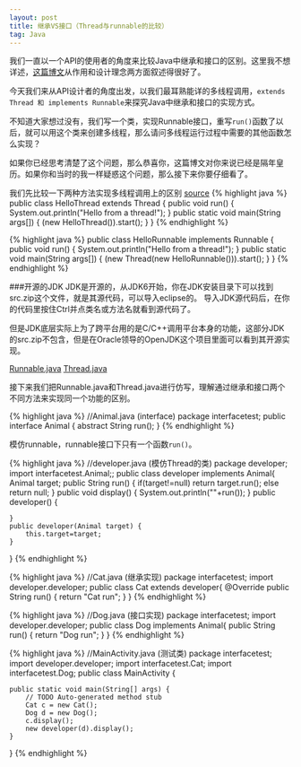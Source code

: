 ```yaml
---
layout: post
title: 继承VS接口（Thread与runnable的比较）
tag: Java
---
```


我们一直以一个API的使用者的角度来比较Java中继承和接口的区别。这里我不想详述，[这篇博文](http://blog.csdn.net/chenssy/article/details/12858267)从作用和设计理念两方面叙述得很好了。

今天我们来从API设计者的角度出发，以我们最耳熟能详的多线程调用，`extends Thread 和 implements Runnable`来探究Java中继承和接口的实现方式。

不知道大家想过没有，我们写一个类，实现Runnable接口，重写`run()`函数了以后，就可以用这个类来创建多线程，那么请问多线程运行过程中需要的其他函数怎么实现？

如果你已经思考清楚了这个问题，那么恭喜你，这篇博文对你来说已经是隔年皇历。如果你和当时的我一样疑惑这个问题，那么接下来你要仔细看了。

我们先比较一下两种方法实现多线程调用上的区别
[source](http://docs.oracle.com/javase/tutorial/essential/concurrency/runthread.html)
{% highlight java %}
public class HelloThread extends Thread {
    public void run() {
        System.out.println("Hello from a thread!");
    }
    public static void main(String args[]) {
        (new HelloThread()).start();
    }
}
{% endhighlight %}

{% highlight java %}
public class HelloRunnable implements Runnable {
    public void run() {
        System.out.println("Hello from a thread!");
    }
    public static void main(String args[]) {
        (new Thread(new HelloRunnable())).start();
    }
}
{% endhighlight %}

###开源的JDK
JDK是开源的，从JDK6开始，你在JDK安装目录下可以找到src.zip这个文件，就是其源代码，可以导入eclipse的。
导入JDK源代码后，在你的代码里按住Ctrl并点类名或方法名就看到源代码了。

但是JDK底层实际上为了跨平台用的是C/C++调用平台本身的功能，这部分JDK的src.zip不包含，但是在Oracle领导的OpenJDK这个项目里面可以看到其开源实现。

[Runnable.java](./files/Runnable.java) [Thread.java](./files/Thread.java)

接下来我们把Runnable.java和Thread.java进行仿写，理解通过继承和接口两个不同方法来实现同一个功能的区别。

{% highlight java %}
//Animal.java (interface)
package interfacetest;
public interface Animal {
	abstract String run();
}
{% endhighlight %}

模仿runnable，runnable接口下只有一个函数`run()`。

{% highlight java %}
//developer.java (模仿Thread的类)
package developer;
import interfacetest.Animal;;
public class developer implements Animal{
	Animal target;
	public String run() {
		if(target!=null)
			return target.run();
		else return null;
	}
	public void display() {
		System.out.println(""+run());
	}
	public developer() {
		
	}
	public developer(Animal target) {
		this.target=target;
	}
}
{% endhighlight %}

{% highlight java %}
//Cat.java (继承实现)
package interfacetest;
import developer.developer;
public class Cat extends developer{
	@Override
	public String run() {
		return "Cat run";
	}
}
{% endhighlight %}


{% highlight java %}
//Dog.java (接口实现)
package interfacetest;
import developer.developer;
public class Dog implements Animal{
	public String run() {
		return "Dog run";
	}
}
{% endhighlight %}

{% highlight java %}
//MainActivity.java (测试类)
package interfacetest;
import developer.developer;
import interfacetest.Cat;
import interfacetest.Dog;
public class MainActivity {

	public static void main(String[] args) {
		// TODO Auto-generated method stub
		Cat c = new Cat();
		Dog d = new Dog();
		c.display();
		new developer(d).display();
	}
}
{% endhighlight %}